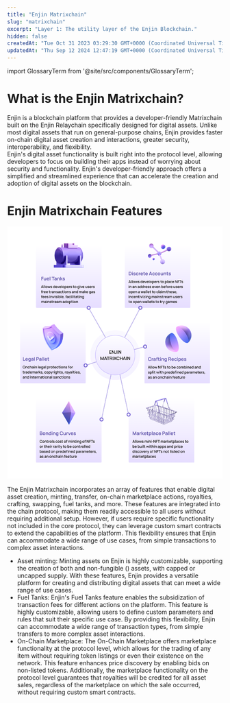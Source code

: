 ```yaml
---
title: "Enjin Matrixchain"
slug: "matrixchain"
excerpt: "Layer 1: The utility layer of the Enjin Blockchain."
hidden: false
createdAt: "Tue Oct 31 2023 03:29:30 GMT+0000 (Coordinated Universal Time)"
updatedAt: "Thu Sep 12 2024 12:47:19 GMT+0000 (Coordinated Universal Time)"
---
```


import GlossaryTerm from '@site/src/components/GlossaryTerm';

# What is the Enjin Matrixchain?

Enjin is a blockchain platform that provides a developer-friendly Matrixchain built on the Enjin Relaychain specifically designed for digital assets. Unlike most digital assets that run on general-purpose chains, Enjin provides faster on-chain digital asset creation and interactions, greater security, interoperability, and flexibility.  
Enjin's digital asset functionality is built right into the protocol level, allowing developers to focus on building their apps instead of worrying about security and functionality. Enjin's developer-friendly approach offers a simplified and streamlined experience that can accelerate the creation and adoption of digital assets on the blockchain.

# Enjin Matrixchain Features

![](./img/30.webp)

The Enjin Matrixchain incorporates an array of features that enable digital asset creation, minting, transfer, on-chain marketplace actions, royalties, crafting, swapping, fuel tanks, and more. These features are integrated into the chain protocol, making them readily accessible to all users without requiring additional setup. However, if users require specific functionality not included in the core protocol, they can leverage custom smart contracts to extend the capabilities of the platform. This flexibility ensures that Enjin can accommodate a wide range of use cases, from simple transactions to complex asset interactions.

- Asset minting: Minting assets on Enjin is highly customizable, supporting the creation of both <GlossaryTerm id="multi_unit_token" /> and non-fungible (<GlossaryTerm id="nft" />) assets, with capped or uncapped supply. With these features, Enjin provides a versatile platform for creating and distributing digital assets that can meet a wide range of use cases.
- Fuel Tanks: Enjin's Fuel Tanks feature enables the subsidization of transaction fees for different actions on the platform. This feature is highly customizable, allowing users to define custom parameters and rules that suit their specific use case. By providing this flexibility, Enjin can accommodate a wide range of transaction types, from simple transfers to more complex asset interactions.
- On-Chain Marketplace: The On-Chain Marketplace offers marketplace functionality at the protocol level, which allows for the trading of any item without requiring token listings or even their existence on the network. This feature enhances price discovery by enabling bids on non-listed tokens. Additionally, the marketplace functionality on the protocol level guarantees that royalties will be credited for all asset sales, regardless of the marketplace on which the sale occurred, without requiring custom smart contracts.
